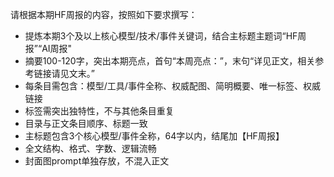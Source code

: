 请根据本期HF周报的内容，按照如下要求撰写：
- 提炼本期3个及以上核心模型/技术/事件关键词，结合主标题主题词“HF周报”“AI周报"
- 摘要100-120字，突出本期亮点，首句“本周亮点：”，末句“详见正文，相关参考链接请见文末。”
- 每条目需包含：模型/工具/事件全称、权威配图、简明概要、唯一标签、权威链接
- 标签需突出独特性，不与其他条目重复
- 目录与正文条目顺序、标题一致
- 主标题包含3个核心模型/事件全称，64字以内，结尾加【HF周报】
- 全文结构、格式、字数、逻辑流畅
- 封面图prompt单独存放，不混入正文
